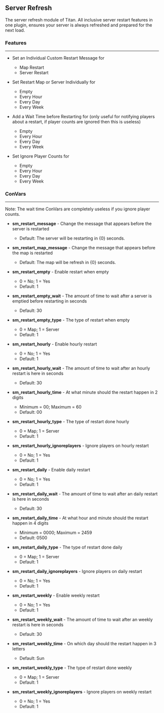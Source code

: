 Server Refresh
---
The server refresh module of Titan. All inclusive server restart features in one plugin, ensures your server is always refreshed and prepared for the next load.

### Features
---
- Set an Individual Custom Restart Message for
  - Map Restart
  - Server Restart
  
- Set Restart Map or Server Individually for
  - Empty
  - Every Hour
  - Every Day
  - Every Week
  
- Add a Wait Time before Restarting for (only useful for notifying players about a restart, if player counts are ignored then this is useless)
  - Empty
  - Every Hour
  - Every Day
  - Every Week
  
- Set Ignore Player Counts for
  - Empty
  - Every Hour
  - Every Day
  - Every Week
  
### ConVars
---
Note: The wait time ConVars are completely useless if you ignore player counts.

- **sm_restart_message** - Change the message that appears before the server is restarted
  - Default: The server will be restarting in {0} seconds.
  
- **sm_restart_map_message** - Change the message that appears before the map is restarted
  - Default: The map will be refresh in {0} seconds.
  
- **sm_restart_empty** - Enable restart when empty
  - 0 = No; 1 = Yes
  - Default: 1
  
- **sm_restart_empty_wait** - The amount of time to wait after a server is emptied before restarting in seconds
  - Default: 30
  
- **sm_restart_empty_type** - The type of restart when empty
  - 0 = Map; 1 = Server
  - Default: 1
  
- **sm_restart_hourly** - Enable hourly restart
  - 0 = No; 1 = Yes
  - Default: 1
  
- **sm_restart_hourly_wait** - The amount of time to wait after an hourly restart is here in seconds
  - Default: 30
  
- **sm_restart_hourly_time** - At what minute should the restart happen in 2 digits
  - Minimum = 00; Maximum = 60
  - Default: 00
  
- **sm_restart_hourly_type** - The type of restart done hourly
  - 0 = Map; 1 = Server
  - Default: 1
  
- **sm_restart_hourly_ignoreplayers** - Ignore players on hourly restart
  - 0 = No; 1 = Yes
  - Default: 1
  
- **sm_restart_daily** - Enable daily restart
  - 0 = No; 1 = Yes
  - Default: 1
  
- **sm_restart_daily_wait** - The amount of time to wait after an daily restart is here in seconds
  - Default: 30
  
- **sm_restart_daily_time** - At what hour and minute should the restart happen in 4 digits
  - Minimum = 0000; Maximum = 2459
  - Default: 0500
  
- **sm_restart_daily_type** - The type of restart done daily
  - 0 = Map; 1 = Server
  - Default: 1
  
- **sm_restart_daily_ignoreplayers** - Ignore players on daily restart
  - 0 = No; 1 = Yes
  - Default: 1
  
- **sm_restart_weekly** - Enable weekly restart
  - 0 = No; 1 = Yes
  - Default: 1
  
- **sm_restart_weekly_wait** - The amount of time to wait after an weekly restart is here in seconds
  - Default: 30
  
- **sm_restart_weekly_time** - On which day should the restart happen in 3 letters
  - Default: Sun
  
- **sm_restart_weekly_type** - The type of restart done weekly
  - 0 = Map; 1 = Server
  - Default: 1
  
- **sm_restart_weekly_ignoreplayers** - Ignore players on weekly restart
  - 0 = No; 1 = Yes
  - Default: 1
